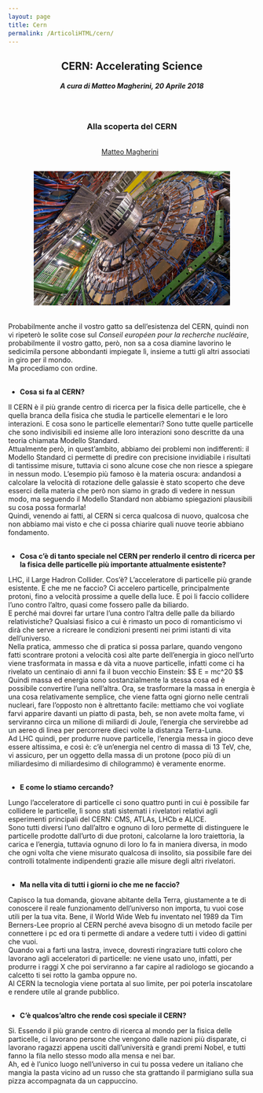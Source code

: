 ```yaml
---
layout: page
title: Cern
permalink: /ArticoliHTML/cern/
---
```

<center>
 <h2>CERN: Accelerating Science </h2>
<h5><em> A cura di Matteo Magherini, 20 Aprile 2018 </em></h5><br>
 <h3>Alla scoperta del CERN</h3>
 <br> </center>

<center>
 <div class="subheading">
   <a href="mailto:matteo.magherini@gmail.com">Matteo Magherini</a>
   &nbsp; <i class="fa fa-envelope-square fa-2x"></i>
 </div><br></center>

 <figure>
<center>
    <img src="/cern/cern.png" alt="centered image" style="max-width:100%"
    height="auto" width="400" class="responsive" >
</center>
<center>
</center>
</figure>

<br>
Probabilmente anche il vostro gatto sa dell’esistenza del CERN, quindi non vi ripeterò le solite cose sul <em>Conseil européen pour la recherche nucléaire</em>, probabilmente il vostro gatto, però, non sa a cosa diamine lavorino le sedicimila persone abbondanti impiegate lì, insieme a tutti gli altri associati in giro per il mondo.<br>
Ma procediamo con ordine.<br><br>

<ul>
  <li><b>Cosa si fa al CERN?</b></li>
</ul>
Il CERN è il più grande centro di ricerca per la fisica delle particelle, che è quella branca della fisica che studia le particelle elementari e le loro interazioni.
E cosa sono le particelle elementari? Sono tutte quelle particelle che sono indivisibili ed insieme alle loro interazioni sono descritte da una teoria chiamata Modello Standard.<br>
Attualmente però, in quest’ambito, abbiamo dei problemi non indifferenti: il Modello Standard ci permette di predire con precisione invidiabile i risultati di tantissime misure, tuttavia ci sono alcune cose che non riesce a spiegare in nessun modo. L’esempio più famoso è la materia oscura: andandosi a calcolare la velocità di rotazione delle galassie è stato scoperto che deve esserci della materia che però non siamo in grado di vedere in nessun modo, ma seguendo il Modello Standard non abbiamo spiegazioni plausibili su cosa possa formarla!<br>
Quindi, venendo ai fatti, al CERN si cerca qualcosa di nuovo, qualcosa che non abbiamo mai visto e che ci possa chiarire quali nuove teorie abbiano fondamento.
<br><br>
<ul>
  <li><b>Cosa c’è di tanto speciale nel CERN per renderlo il centro di ricerca per la fisica delle particelle più importante attualmente esistente?</b>
</li>
</ul>
LHC, il Large Hadron Collider.
Cos’è? L’acceleratore di particelle più grande esistente.
E che me ne faccio? Ci accelero particelle, principalmente protoni, fino a velocità prossime a quelle della luce. E poi li faccio collidere l’uno contro l’altro, quasi come fossero palle da biliardo.<br>
E perché mai dovrei far urtare l’una contro l’altra delle palle da biliardo relativistiche? Qualsiasi fisico a cui è rimasto un poco di romanticismo vi dirà che serve a ricreare le condizioni presenti nei primi istanti di vita dell’universo.<br>
Nella pratica, ammesso che di pratica si possa parlare, quando vengono fatti scontrare protoni a velocità così alte parte dell’energia in gioco nell’urto viene trasformata in massa e dà vita a nuove particelle, infatti come ci ha rivelato un centinaio di anni fa il buon vecchio Einstein:	$$ E = mc^20 $$<br>
Quindi massa ed energia sono sostanzialmente la stessa cosa ed è possibile convertire l’una nell’altra.
Ora, se trasformare la massa in energia è una cosa relativamente semplice, che viene fatta ogni giorno nelle centrali nucleari, fare l’opposto non è altrettanto facile: mettiamo che voi vogliate farvi apparire davanti un piatto di pasta, beh, se non avete molta fame, vi serviranno circa un milione di miliardi di Joule, l’energia che servirebbe ad un aereo di linea per percorrere dieci volte la distanza Terra-Luna.<br>
Ad LHC quindi, per produrre nuove particelle, l’energia messa in gioco deve essere altissima, e così è: c’è un’energia nel centro di massa di 13 TeV, che, vi assicuro, per un oggetto della massa di un protone (poco più di un miliardesimo di miliardesimo di chilogrammo) è veramente enorme.
<br><br>
<ul>
<li><b>E come lo stiamo cercando?</b>
</li>
</ul>
Lungo l’acceleratore di particelle ci sono quattro punti in cui è possibile far collidere le particelle, lì sono stati sistemati i rivelatori relativi agli esperimenti principali del CERN: CMS, ATLAs, LHCb e ALICE.<br>
Sono tutti diversi l’uno dall’altro e ognuno di loro permette di distinguere le particelle prodotte dall’urto di due protoni, calcolarne la loro traiettoria, la carica e l’energia, tuttavia ognuno di loro lo fa in maniera diversa, in modo che ogni volta che viene misurato qualcosa di insolito, sia possibile fare dei controlli totalmente indipendenti grazie alle misure degli altri rivelatori.
<br><br>
<ul>
<li>	<b>Ma nella vita di tutti i giorni io che me ne faccio?</b>
</li>
</ul>
Capisco la tua domanda, giovane abitante della Terra, giustamente a te di conoscere il reale funzionamento dell’universo non importa, tu vuoi cose utili per la tua vita.
Bene, il World Wide Web fu inventato nel 1989 da Tim Berners-Lee proprio al CERN perché aveva bisogno di un metodo facile per connettere i pc ed ora ti permette di andare a vedere tutti i video di gattini che vuoi.<br>
Quando vai a farti una lastra, invece, dovresti ringraziare tutti coloro che lavorano agli acceleratori di particelle: ne viene usato uno, infatti, per produrre i raggi X che poi serviranno a far capire al radiologo se giocando a calcetto ti sei rotto la gamba oppure no.<br>
Al CERN la tecnologia viene portata al suo limite, per poi poterla inscatolare e rendere utile al grande pubblico.
<br><br>
<ul>
<li><b>C’è qualcos’altro che rende così speciale il CERN?</b>
</li>
</ul>
Sì. Essendo il più grande centro di ricerca al mondo per la fisica delle particelle, ci lavorano persone che vengono dalle nazioni più disparate, ci lavorano ragazzi appena usciti dall’università e grandi premi Nobel, e tutti fanno la fila nello stesso modo alla mensa e nei bar.<br>
Ah, ed è l’unico luogo nell’universo in cui tu possa vedere un italiano che mangia la pasta vicino ad un russo che sta grattando il parmigiano sulla sua pizza accompagnata da un cappuccino.
